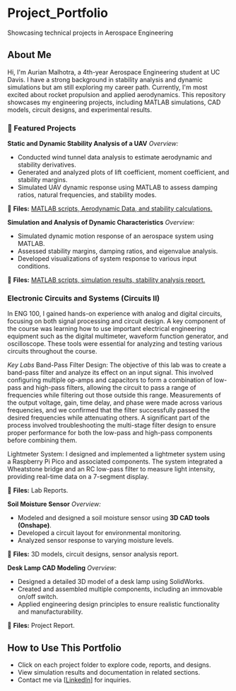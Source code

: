 # Project_Portfolio
Showcasing technical projects in Aerospace Engineering

## About Me
Hi, I'm Aurian Malhotra, a 4th-year Aerospace Engineering student at UC Davis. I have a strong background in stability analysis and dynamic simulations but am still exploring my career path. Currently, I'm most excited about rocket propulsion and applied aerodynamics. This repository showcases my engineering projects, including MATLAB simulations, CAD models, circuit designs, and experimental results.

### 🔹 Featured Projects

**Static and Dynamic Stability Analysis of a UAV**
*Overview:*
- Conducted wind tunnel data analysis to estimate aerodynamic and stability derivatives.
- Generated and analyzed plots of lift coefficient, moment coefficient, and stability margins.
- Simulated UAV dynamic response using MATLAB to assess damping ratios, natural frequencies, and stability modes.

📂 **Files:** [MATLAB scripts, Aerodynamic Data, and stability calculations.](https://github.com/aurian-malhotra/Project_Porfolio/raw/refs/heads/main/EAE%20129%20Midterm%20Report.docx)

**Simulation and Analysis of Dynamic Characteristics**
*Overview:*
- Simulated dynamic motion response of an aerospace system using MATLAB.
- Assessed stability margins, damping ratios, and eigenvalue analysis.
- Developed visualizations of system response to various input conditions.

📂 **Files:** [MATLAB scripts, simulation results, stability analysis report.](https://github.com/aurian-malhotra/Project_Porfolio/raw/refs/heads/main/EAE%20129%20Midterm%20Report.docx) 

### Electronic Circuits and Systems (Circuits II)
In ENG 100, I gained hands-on experience with analog and digital circuits, focusing on both signal processing and circuit design. A key component of the course was learning how to use important electrical engineering equipment such as the digital multimeter, waveform function generator, and oscilloscope. These tools were essential for analyzing and testing various circuits throughout the course.

*Key Labs*
Band-Pass Filter Design:
The objective of this lab was to create a band-pass filter and analyze its effect on an input signal. This involved configuring multiple op-amps and capacitors to form a combination of low-pass and high-pass filters, allowing the circuit to pass a range of frequencies while filtering out those outside this range. Measurements of the output voltage, gain, time delay, and phase were made across various frequencies, and we confirmed that the filter successfully passed the desired frequencies while attenuating others. A significant part of the process involved troubleshooting the multi-stage filter design to ensure proper performance for both the low-pass and high-pass components before combining them.

Lightmeter System:
I designed and implemented a lightmeter system using a Raspberry Pi Pico and associated components. The system integrated a Wheatstone bridge and an RC low-pass filter to measure light intensity, providing real-time data on a 7-segment display.

📂 **Files:** Lab Reports.

**Soil Moisture Sensor**
*Overview:*
- Modeled and designed a soil moisture sensor using **3D CAD tools (Onshape)**.
- Developed a circuit layout for environmental monitoring.
- Analyzed sensor response to varying moisture levels.

📂 **Files:** 3D models, circuit designs, sensor analysis report.

**Desk Lamp CAD Modeling**
*Overview:*
- Designed a detailed 3D model of a desk lamp using SolidWorks.
- Created and assembled multiple components, including an immovable on/off switch.
- Applied engineering design principles to ensure realistic functionality and manufacturability.

📂 **Files:** Project Report.

## How to Use This Portfolio
- Click on each project folder to explore code, reports, and designs.
- View simulation results and documentation in related sections.
- Contact me via [[LinkedIn](https://www.linkedin.com/in/aurian-malhotra-77371a231/)] for inquiries.
